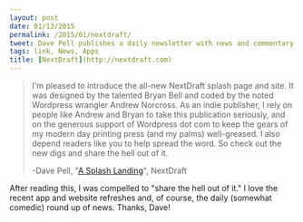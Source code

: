 ```yaml
---
layout: post
date: 01/13/2015
permalink: /2015/01/nextdraft/
tweet: Dave Pell publishes a daily newsletter with news and commentary and he's good at it! Check it out.
tags: link, News, Apps
title: [NextDraft](http://nextdraft.com)
---
```


>I'm pleased to introduce the all-new NextDraft splash page and site. It was designed by the talented Bryan Bell and coded by the noted Wordpress wrangler Andrew Norcross. As an indie publisher, I rely on people like Andrew and Bryan to take this publication seriously, and on the generous support of Wordpress dot com to keep the gears of my modern day printing press (and my palms) well-greased. I also depend readers like you to help spread the word. So check out the new digs and share the hell out of it.
>
>-Dave Pell, "[A Splash Landing](http://nextdraft.com/archives/n20150112/a-splash-landing/)", NextDraft

After reading this, I was compelled to "share the hell out of it." I love the recent app and website refreshes and, of course, the daily (somewhat comedic) round up of news. Thanks, Dave!